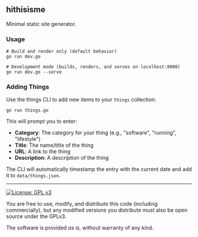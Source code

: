 ## hithisisme

Minimal static site generator.

### Usage

```
# Build and render only (default behavior)
go run dev.go

# Development mode (builds, renders, and serves on localhost:8000)
go run dev.go --serve
```


### Adding Things

Use the things CLI to add new items to your `things` collection:

```
go run things.go
```

This will prompt you to enter:

  - **Category**: The category for your thing (e.g., "software", "running", "lifestyle")  
  - **Title**: The name/title of the thing  
  - **URL**: A link to the thing  
  - **Description**: A description of the thing  

The CLI will automatically timestamp the entry with the current date and add it to `data/things.json`.

---

[![License: GPL v3](https://img.shields.io/badge/License-GPLv3-blue.svg)](https://www.gnu.org/licenses/gpl-3.0) 

You are free to use, modify, and distribute this code (including commercially), 
but any modified versions you distribute must also be open source under the GPLv3.  

The software is provided *as is*, without warranty of any kind.
